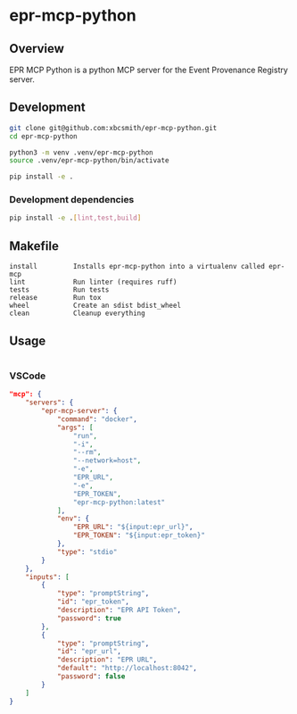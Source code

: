 # epr-mcp-python

## Overview

EPR MCP Python is a python MCP server for the Event Provenance Registry server.

## Development

```bash
git clone git@github.com:xbcsmith/epr-mcp-python.git
cd epr-mcp-python

python3 -m venv .venv/epr-mcp-python
source .venv/epr-mcp-python/bin/activate

pip install -e .
```

### Development dependencies

```bash
pip install -e .[lint,test,build]
```

## Makefile

```text
install         Installs epr-mcp-python into a virtualenv called epr-mcp
lint            Run linter (requires ruff)
tests           Run tests
release         Run tox
wheel           Create an sdist bdist_wheel
clean           Cleanup everything
```

## Usage

```text

```

### VSCode

```json
"mcp": {
	"servers": {
		"epr-mcp-server": {
			"command": "docker",
			"args": [
				"run",
				"-i",
				"--rm",
				"--network=host",
				"-e",
				"EPR_URL",
				"-e",
				"EPR_TOKEN",
				"epr-mcp-python:latest"
			],
			"env": {
				"EPR_URL": "${input:epr_url}",
				"EPR_TOKEN": "${input:epr_token}"
			},
			"type": "stdio"
		}
	},
	"inputs": [
		{
			"type": "promptString",
			"id": "epr_token",
			"description": "EPR API Token",
			"password": true
		},
		{
			"type": "promptString",
			"id": "epr_url",
			"description": "EPR URL",
			"default": "http://localhost:8042",
			"password": false
		}
	]
}
```
